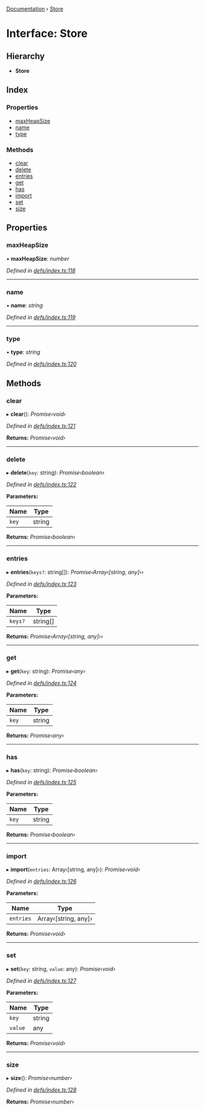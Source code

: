 [Documentation](../README.md) › [Store](store.md)

# Interface: Store

## Hierarchy

* **Store**

## Index

### Properties

* [maxHeapSize](store.md#maxheapsize)
* [name](store.md#name)
* [type](store.md#type)

### Methods

* [clear](store.md#clear)
* [delete](store.md#delete)
* [entries](store.md#entries)
* [get](store.md#get)
* [has](store.md#has)
* [import](store.md#import)
* [set](store.md#set)
* [size](store.md#size)

## Properties

###  maxHeapSize

• **maxHeapSize**: *number*

*Defined in [defs/index.ts:118](https://github.com/badbatch/cachemap/blob/00de699/packages/core/src/defs/index.ts#L118)*

___

###  name

• **name**: *string*

*Defined in [defs/index.ts:119](https://github.com/badbatch/cachemap/blob/00de699/packages/core/src/defs/index.ts#L119)*

___

###  type

• **type**: *string*

*Defined in [defs/index.ts:120](https://github.com/badbatch/cachemap/blob/00de699/packages/core/src/defs/index.ts#L120)*

## Methods

###  clear

▸ **clear**(): *Promise‹void›*

*Defined in [defs/index.ts:121](https://github.com/badbatch/cachemap/blob/00de699/packages/core/src/defs/index.ts#L121)*

**Returns:** *Promise‹void›*

___

###  delete

▸ **delete**(`key`: string): *Promise‹boolean›*

*Defined in [defs/index.ts:122](https://github.com/badbatch/cachemap/blob/00de699/packages/core/src/defs/index.ts#L122)*

**Parameters:**

Name | Type |
------ | ------ |
`key` | string |

**Returns:** *Promise‹boolean›*

___

###  entries

▸ **entries**(`keys?`: string[]): *Promise‹Array‹[string, any]››*

*Defined in [defs/index.ts:123](https://github.com/badbatch/cachemap/blob/00de699/packages/core/src/defs/index.ts#L123)*

**Parameters:**

Name | Type |
------ | ------ |
`keys?` | string[] |

**Returns:** *Promise‹Array‹[string, any]››*

___

###  get

▸ **get**(`key`: string): *Promise‹any›*

*Defined in [defs/index.ts:124](https://github.com/badbatch/cachemap/blob/00de699/packages/core/src/defs/index.ts#L124)*

**Parameters:**

Name | Type |
------ | ------ |
`key` | string |

**Returns:** *Promise‹any›*

___

###  has

▸ **has**(`key`: string): *Promise‹boolean›*

*Defined in [defs/index.ts:125](https://github.com/badbatch/cachemap/blob/00de699/packages/core/src/defs/index.ts#L125)*

**Parameters:**

Name | Type |
------ | ------ |
`key` | string |

**Returns:** *Promise‹boolean›*

___

###  import

▸ **import**(`entries`: Array‹[string, any]›): *Promise‹void›*

*Defined in [defs/index.ts:126](https://github.com/badbatch/cachemap/blob/00de699/packages/core/src/defs/index.ts#L126)*

**Parameters:**

Name | Type |
------ | ------ |
`entries` | Array‹[string, any]› |

**Returns:** *Promise‹void›*

___

###  set

▸ **set**(`key`: string, `value`: any): *Promise‹void›*

*Defined in [defs/index.ts:127](https://github.com/badbatch/cachemap/blob/00de699/packages/core/src/defs/index.ts#L127)*

**Parameters:**

Name | Type |
------ | ------ |
`key` | string |
`value` | any |

**Returns:** *Promise‹void›*

___

###  size

▸ **size**(): *Promise‹number›*

*Defined in [defs/index.ts:128](https://github.com/badbatch/cachemap/blob/00de699/packages/core/src/defs/index.ts#L128)*

**Returns:** *Promise‹number›*
